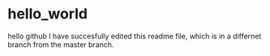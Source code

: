 # hello_world
hello github
I have succesfully edited this readme file, which is in a differnet branch from the master branch.
